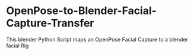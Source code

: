 # OpenPose-to-Blender-Facial-Capture-Transfer
This blender Python Script maps an OpenPose Facial Capture to a blender facial Rig
